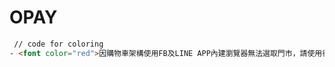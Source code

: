 # OPAY 

  ```html
   // code for coloring
  - <font color="red">因購物車架構使用FB及LINE APP內建瀏覽器無法選取門市，請使用行動裝置內建的瀏覽器操作。<font>
  ```
